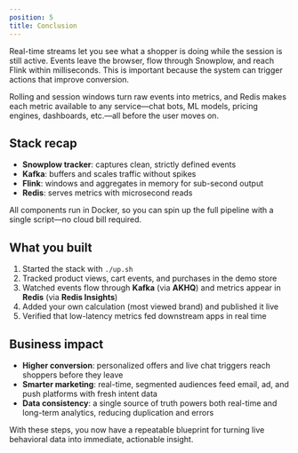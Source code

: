 ```yaml
---
position: 5
title: Conclusion
---
```


Real-time streams let you see what a shopper is doing while the session is still active. Events leave the browser, flow through Snowplow, and reach Flink within milliseconds. This is important because the system can trigger actions that improve conversion.

Rolling and session windows turn raw events into metrics, and Redis makes each metric available to any service—chat bots, ML models, pricing engines, dashboards, etc.—all before the user moves on.

## Stack recap

- **Snowplow tracker**: captures clean, strictly defined events
- **Kafka**: buffers and scales traffic without spikes
- **Flink**: windows and aggregates in memory for sub-second output
- **Redis**: serves metrics with microsecond reads

All components run in Docker, so you can spin up the full pipeline with a single script—no cloud bill required.

## What you built

1. Started the stack with `./up.sh`
2. Tracked product views, cart events, and purchases in the demo store
3. Watched events flow through **Kafka** (via **AKHQ**) and metrics appear in **Redis** (via **Redis Insights**)
4. Added your own calculation (most viewed brand) and published it live
5. Verified that low-latency metrics fed downstream apps in real time

## Business impact

- **Higher conversion**: personalized offers and live chat triggers reach shoppers before they leave
- **Smarter marketing**: real-time, segmented audiences feed email, ad, and push platforms with fresh intent data
- **Data consistency**: a single source of truth powers both real-time and long-term analytics, reducing duplication and errors

With these steps, you now have a repeatable blueprint for turning live behavioral data into immediate, actionable insight.
